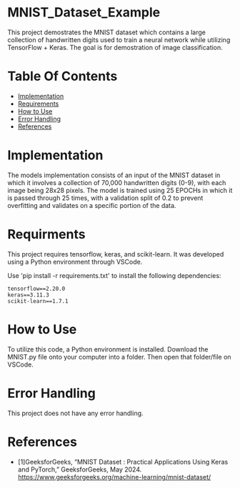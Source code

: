 # MNIST_Dataset_Example
This project demostrates the MNIST dataset which contains a large collection of handwritten digits used to train a neural network while utilizing TensorFlow + Keras. The goal is for demostration of image classification. 
# Table Of Contents
- [Implementation](#implementation)
- [Requirements](#requirments)
- [How to Use](#how-to-use)
- [Error Handling](#error-handling)
- [References](#references)
# Implementation
The models implementation consists of an input of the MNIST dataset in which it involves a collection of 70,000 handwritten digits (0-9), with each image being 28x28 pixels. The model is trained using 25 EPOCHs in which it is passed through 25 times, with a validation split of 0.2 to prevent overfitting and validates on a specific portion of the data. 
# Requirments 
This project requires tensorflow, keras, and scikit-learn. It was developed using a Python environment through VSCode.

Use 'pip install -r requirements.txt' to install the following dependencies:

```
tensorflow==2.20.0
keras==3.11.3
scikit-learn==1.7.1
```
# How to Use
To utilize this code, a Python environment is installed. Download the MNIST.py file onto your computer into a folder. Then open that folder/file on VSCode. 
# Error Handling 
This project does not have any error handling.
# References 
- [1]GeeksforGeeks, “MNIST Dataset : Practical Applications Using Keras and PyTorch,” GeeksforGeeks, May 2024. https://www.geeksforgeeks.org/machine-learning/mnist-dataset/
